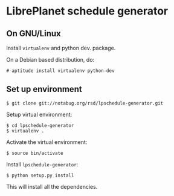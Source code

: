 # LibrePlanet schedule generator

## On GNU/Linux

Install `virtualenv` and python dev. package.

On a Debian based distribution, do:

    # aptitude install virtualenv python-dev

## Set up environment

    $ git clone git://notabug.org/rsd/lpschedule-generator.git

Setup virtual environment:

    $ cd lpschedule-generator
    $ virtualenv .

Activate the virtual environment:

    $ source bin/activate

Install `lpschedule-generator`:

    $ python setup.py install

This will install all the dependencies.
